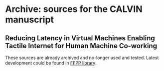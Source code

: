# Archive: sources for the CALVIN manuscript

## Reducing Latency in Virtual Machines Enabling Tactile Internet for Human Machine Co-working

These sources are already archived and no-longer used and tested.
Latest development could be found in [FFPP library](../calvin-faas/ffpp/).
